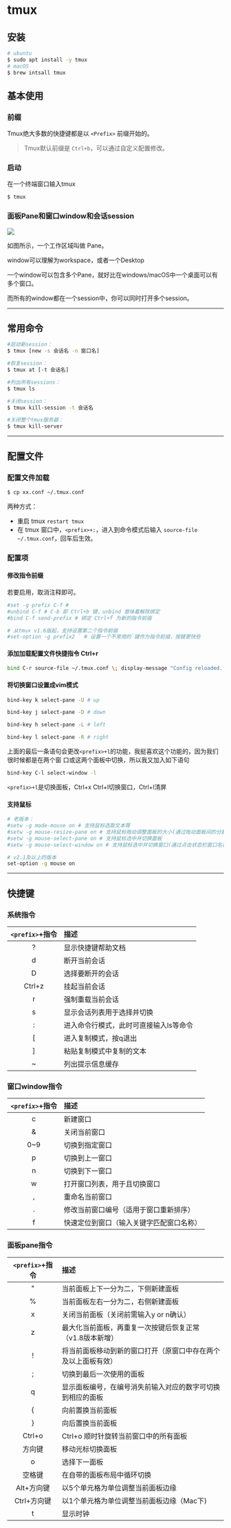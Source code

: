 # tmux

## 安装

```sh
# ubuntu
$ sudo apt install -y tmux
# macOS
$ brew intsall tmux
```

## 基本使用

### 前缀

Tmux绝大多数的快捷键都是以 `<Prefix>` 前缀开始的。

> Tmux默认前缀是 `Ctrl+b`，可以通过自定义配置修改。

### 启动

在一个终端窗口输入tmux

```sh
$ tmux
```

### 面板Pane和窗口window和会话session

![](./img/tmux-pane-window.png)

如图所示，一个工作区域叫做 Pane。

window可以理解为workspace，或者一个Desktop

一个window可以包含多个Pane，就好比在windows/macOS中一个桌面可以有多个窗口。

而所有的window都在一个session中，你可以同时打开多个session。

---

## 常用命令

```sh
#启动新session：
$ tmux [new -s 会话名 -n 窗口名]

#恢复session：
$ tmux at [-t 会话名]

#列出所有sessions：
$ tmux ls

#关闭session：
$ tmux kill-session -t 会话名

#关闭整个tmux服务器：
$ tmux kill-server
```

---

## 配置文件

### 配置文件加载
```sh
$ cp xx.conf ~/.tmux.conf
```

两种方式：

- 重启 tmux `restart tmux`
- 在 tmux 窗口中，`<prefix>+:`，进入到命令模式后输入 `source-file ~/.tmux.conf`，回车后生效。

### 配置项

#### 修改指令前缀
若要启用，取消注释即可。
```sh
#set -g prefix C-f #
#unbind C-f # C-b 即 Ctrl+b 键，unbind 意味着解除绑定
#bind C-f send-prefix # 绑定 Ctrl+f 为新的指令前缀

# 从tmux v1.6版起，支持设置第二个指令前缀
#set-option -g prefix2 ` # 设置一个不常用的`键作为指令前缀，按键更快些
```
#### 添加加载配置文件快捷指令 Ctrl+r
```sh
bind C-r source-file ~/.tmux.conf \; display-message "Config reloaded.."
```
#### 将切换窗口设置成vim模式

```sh
bind-key k select-pane -U # up

bind-key j select-pane -D # down

bind-key h select-pane -L # left

bind-key l select-pane -R # right
```
上面的最后一条语句会更改`<prefix>+l`的功能，我挺喜欢这个功能的，因为我们很时候都是在两个窗 口或这两个面板中切换，所以我又加入如下语句
```sh
bind-key C-l select-window -l
```
`<prefix>+l`是切换面板，Ctrl+x Ctrl+l切换窗口，Ctrl+l清屏

#### 支持鼠标
```sh
# 老版本：
#setw -g mode-mouse on # 支持鼠标选取文本等
#setw -g mouse-resize-pane on # 支持鼠标拖动调整面板的大小(通过拖动面板间的分割线)
#setw -g mouse-select-pane on # 支持鼠标选中并切换面板
#setw -g mouse-select-window on # 支持鼠标选中并切换窗口(通过点击状态栏窗口名称)

# v2.1及以上的版本
set-option -g mouse on
```

---

## 快捷键

### 系统指令

|`<prefix>`+指令|描述|
|:---:|:---|
|?|显示快捷键帮助文档|
|d|断开当前会话|
|D|选择要断开的会话|
|Ctrl+z|挂起当前会话|
|r|强制重载当前会话|
|s|显示会话列表用于选择并切换|
|:|进入命令行模式，此时可直接输入ls等命令|
|[|进入复制模式，按q退出|
|]|粘贴复制模式中复制的文本|
|~|列出提示信息缓存|

### 窗口window指令

|`<prefix>`+指令|描述|
|:---:|:---|
|c|新建窗口|
|&|关闭当前窗口|
|0~9|切换到指定窗口|
|p|切换到上一窗口|
|n|切换到下一窗口|
|w|打开窗口列表，用于且切换窗口|
|,|重命名当前窗口|
|.|修改当前窗口编号（适用于窗口重新排序）|
|f|快速定位到窗口（输入关键字匹配窗口名称）|

### 面板pane指令

|`<prefix>`+指令|描述|
|:---:|:---|
|"|当前面板上下一分为二，下侧新建面板|
|%|当前面板左右一分为二，右侧新建面板|
|x|关闭当前面板（关闭前需输入y or n确认）|
|z|最大化当前面板，再重复一次按键后恢复正常（v1.8版本新增）|
|!|将当前面板移动到新的窗口打开（原窗口中存在两个及以上面板有效）|
|;|切换到最后一次使用的面板|
|q|显示面板编号，在编号消失前输入对应的数字可切换到相应的面板|
|{|向前置换当前面板|
|}|向后置换当前面板|
|Ctrl+o|Ctrl+o	顺时针旋转当前窗口中的所有面板|
|方向键|移动光标切换面板|
|o|选择下一面板|
|空格键|在自带的面板布局中循环切换|
|Alt+方向键|以5个单元格为单位调整当前面板边缘|
|Ctrl+方向键|以1个单元格为单位调整当前面板边缘（Mac下)|
|t|显示时钟|